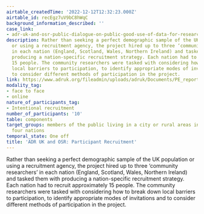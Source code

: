 ```yaml
---
airtable_createdTime: '2022-12-12T12:32:23.000Z'
airtable_id: recEgz7uV9bC8hWqC
background_information_described: ''
case_link:
- adr-uk-and-osr-public-dialogue-on-public-good-use-of-data-for-research-and-statistics
description: Rather than seeking a perfect demographic sample of the UK population
  or using a recruitment agency, the project hired up to three ‘community researchers’
  in each nation (England, Scotland, Wales, Northern Ireland) and tasked them with
  producing a nation-specific recruitment strategy. Each nation had to recruit approximately
  15 people. The community researchers were tasked with considering how to break down
  local barriers to participation, to identify appropriate modes of invitations and
  to consider different methods of participation in the project.
link: https://www.adruk.org/fileadmin/uploads/adruk/Documents/PE_reports/ADR_UK_OSR_Public_Dialogue_final_report_October_2022.pdf
modality_tag:
- face to face
- online
nature_of_participants_tag:
- Intentional recruitment
number_of_participants: '10'
table: components
target_groups: members of the public living in a city or rural areas in each of the
  four nations
temporal_state: One off
title: 'ADR UK and OSR: Participant Recruitment'
---
```


Rather than seeking a perfect demographic sample of the UK population or using a recruitment agency, the project hired up to three ‘community researchers’ in each nation (England, Scotland, Wales, Northern Ireland) and tasked them with producing a nation-specific recruitment strategy. Each nation had to recruit approximately 15 people. The community researchers were tasked with considering how to break down local barriers to participation, to identify appropriate modes of invitations and to consider different methods of participation in the project.